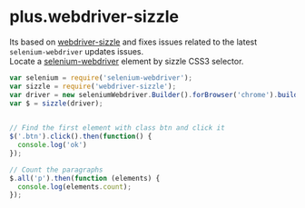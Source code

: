 plus.webdriver-sizzle
==============
Its based on [webdriver-sizzle](https://www.npmjs.com/package/webdriver-sizzle) and fixes issues related to the latest `selenium-webdriver` updates issues.  
Locate a [selenium-webdriver](https://npmjs.org/package/selenium-webdriver) element by sizzle CSS3 selector.

```javascript
var selenium = require('selenium-webdriver');
var sizzle = require('webdriver-sizzle');
var driver = new seleniumWebdriver.Builder().forBrowser('chrome').build();
var $ = sizzle(driver);
    

// Find the first element with class btn and click it
$('.btn').click().then(function() {
  console.log('ok')
});

// Count the paragraphs
$.all('p').then(function (elements) {
  console.log(elements.count);
});

```